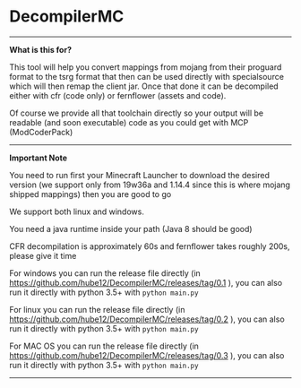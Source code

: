 # DecompilerMC

---
**What is this for?**

This tool will help you convert mappings from mojang from their proguard format to the tsrg format that then can be used directly with specialsource which will then remap the client jar. Once that done it can be decompiled either with cfr (code only) or fernflower (assets and code).

Of course we provide all that toolchain directly so your output will be readable (and soon executable) code as you could get with MCP (ModCoderPack)

---
**Important Note**

You need to run first your Minecraft Launcher to download the desired version (we support only from 19w36a and 1.14.4 since this is where mojang shipped mappings) then you are good to go

We support both linux and windows.

You need a java runtime inside your path (Java 8 should be good)

CFR decompilation is approximately 60s and fernflower takes roughly 200s, please give it time

For windows you can run the release file directly (in https://github.com/hube12/DecompilerMC/releases/tag/0.1 ), you can also run it directly with python 3.5+ with `python main.py`

For linux you can run the release file directly (in https://github.com/hube12/DecompilerMC/releases/tag/0.2 ), you can also run it directly with python 3.5+ with `python main.py`

For MAC OS you can run the release file directly (in https://github.com/hube12/DecompilerMC/releases/tag/0.3 ), you can also run it directly with python 3.5+ with `python main.py`

----
